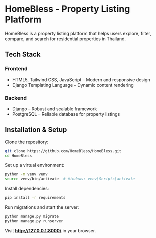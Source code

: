 # HomeBless - Property Listing Platform

HomeBless is a property listing platform that helps users explore, filter, compare, and search for residential properties in Thailand.

## Tech Stack

### Frontend
- HTML5, Tailwind CSS, JavaScript – Modern and responsive design
- Django Templating Language – Dynamic content rendering

### Backend
- Django – Robust and scalable framework
- PostgreSQL – Reliable database for property listings

## Installation & Setup

Clone the repository:
```bash
git clone https://github.com/HomeBless/HomeBless.git
cd HomeBless
```

Set up a virtual environment:
```bash
python -m venv venv
source venv/bin/activate  # Windows: venv\Scripts\activate
```

Install dependencies:
```bash
pip install -r requirements
```

Run migrations and start the server:
```bash
python manage.py migrate
python manage.py runserver
```

Visit **http://127.0.0.1:8000/** in your browser.
